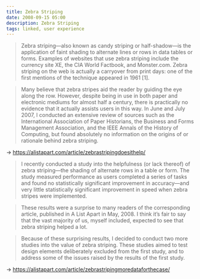 ```yaml
---
title: Zebra Striping
date: 2008-09-15 05:00
description: Zebra Striping 
tags: linked, user experience
---
```


> Zebra striping—also known as candy striping or half-shadow—is the application of faint shading to alternate lines or rows in data tables or forms. Examples of websites that use zebra striping include the currency site XE, the CIA World Factbook, and Monster.com. Zebra striping on the web is actually a carryover from print days: one of the first mentions of the technique appeared in 1961 [1].

> Many believe that zebra stripes aid the reader by guiding the eye along the row. However, despite being in use in both paper and electronic mediums for almost half a century, there is practically no evidence that it actually assists users in this way. In June and July 2007, I conducted an extensive review of sources such as the International Association of Paper Historians, the Business and Forms Management Association, and the IEEE Annals of the History of Computing, but found absolutely no information on the origins of or rationale behind zebra striping.

→ https://alistapart.com/article/zebrastripingdoesithelp/


> I recently conducted a study into the helpfulness (or lack thereof) of zebra striping—the shading of alternate rows in a table or form. The study measured performance as users completed a series of tasks and found no statistically significant improvement in accuracy—and very little statistically significant improvement in speed when zebra stripes were implemented.

> These results were a surprise to many readers of the corresponding article, published in A List Apart in May, 2008. I think it’s fair to say that the vast majority of us, myself included, expected to see that zebra striping helped a lot.

> Because of these surprising results, I decided to conduct two more studies into the value of zebra striping. These studies aimed to test design elements deliberately excluded from the first study, and to address some of the issues raised by the results of the first study.

→ https://alistapart.com/article/zebrastripingmoredataforthecase/
